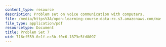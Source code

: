```yaml
---
content_type: resource
description: Problem set on voice communication with computers.
file: /media/https%3A/open-learning-course-data-rc.s3.amazonaws.com/mas-632-conversational-computer-systems-fall-2008/716cf5590c1fcc3bf0c61873e5fd8097_ps7.pdf
file_type: application/pdf
resourcetype: Document
title: Problem Set 7
uid: 716cf559-0c1f-cc3b-f0c6-1873e5fd8097
---
```

